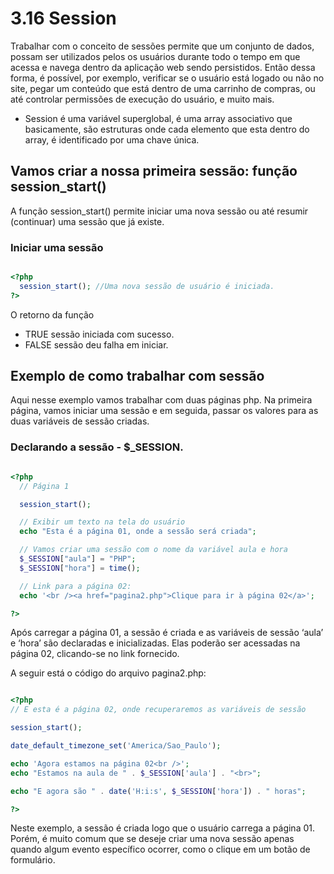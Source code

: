 # 3.16 Session 

Trabalhar com o conceito de sessões permite que um conjunto de dados, possam ser utilizados pelos os usuários durante todo o tempo em que acessa e navega dentro da aplicação web sendo persistidos. Então dessa forma, é possível, por exemplo, verificar se o usuário está logado ou não no site, pegar um conteúdo que está dentro de uma carrinho de compras, ou até controlar permissões de execução do usuário, e muito mais.

- Session é uma variável superglobal, é uma array associativo que basicamente, são estruturas onde cada elemento que esta dentro do array, é identificado por uma chave única. 


## Vamos criar a nossa primeira sessão: função session_start()

A função session_start() permite iniciar uma nova sessão ou até resumir (continuar) uma sessão que já existe.


### Iniciar uma sessão

```php

<?php
  session_start(); //Uma nova sessão de usuário é iniciada.
?>

```

O retorno da função

- TRUE sessão iniciada com sucesso.
- FALSE sessão deu falha em iniciar.

## Exemplo de como trabalhar com sessão

Aqui nesse exemplo vamos trabalhar com duas páginas php. Na primeira página, vamos iniciar uma sessão e em seguida, passar os valores para as duas variáveis de sessão criadas.

### Declarando a sessão - $_SESSION.

```php

<?php
  // Página 1

  session_start();

  // Exibir um texto na tela do usuário
  echo "Esta é a página 01, onde a sessão será criada";

  // Vamos criar uma sessão com o nome da variável aula e hora
  $_SESSION["aula"] = "PHP";
  $_SESSION["hora"] = time();

  // Link para a página 02:
  echo '<br /><a href="pagina2.php">Clique para ir à página 02</a>';

?>

```

Após carregar a página 01, a sessão é criada e as variáveis de sessão ‘aula’ e ‘hora’ são declaradas e inicializadas. Elas poderão ser acessadas na página 02, clicando-se no link fornecido.

A seguir está o código do arquivo pagina2.php:

```php

<?php
// E esta é a página 02, onde recuperaremos as variáveis de sessão

session_start();

date_default_timezone_set('America/Sao_Paulo');

echo 'Agora estamos na página 02<br />';
echo "Estamos na aula de " . $_SESSION['aula'] . "<br>";

echo "E agora são " . date('H:i:s', $_SESSION['hora']) . " horas";

?>

```

Neste exemplo, a sessão é criada logo que o usuário carrega a página 01. Porém, é muito comum que se deseje criar uma nova sessão apenas quando algum evento específico ocorrer, como o clique em um botão de formulário. 